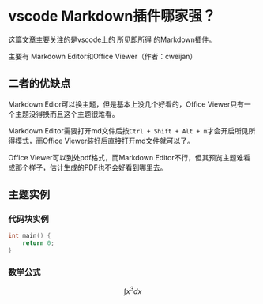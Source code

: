 # vscode Markdown插件哪家强？

这篇文章主要关注的是vscode上的 所见即所得 的Markdown插件。

主要有 Markdown Editor和Office Viewer（作者：cweijan）

## 二者的优缺点

Markdown Edior可以换主题，但是基本上没几个好看的，Office Viewer只有一个主题没得换而且这个主题很难看。

Markdown Editor需要打开md文件后按```Ctrl + Shift + Alt + m```才会开启所见所得模式，而Office Viewer装好后直接打开md文件就可以了。

Office Viewer可以到处pdf格式，而Markdown Editor不行，但其预览主题难看成那个样子，估计生成的PDF也不会好看到哪里去。

## 主题实例

### 代码块实例

```cpp
int main() {
    return 0;
}
```

### 数学公式

$$
\int x^3 dx
$$
